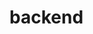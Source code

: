 # backend
<!-- 
python3 -m venv /home/USER/Documentos/Python/backend/Backend/FastAPI/venv

source /home/USER/Documentos/Python/backend/Backend/FastAPI/venv/bin/activate

which python
/home/USER/Documentos/Python/backend/Backend/FastAPI/venv/bin/python

pip install fastapi

python -m uvicorn main:app -->